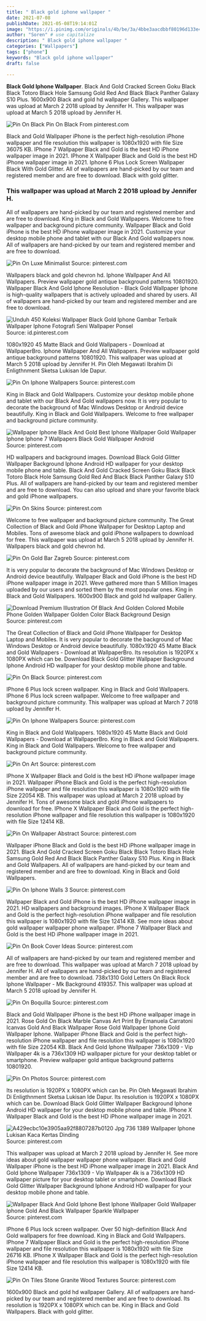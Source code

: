 ```yaml
---
title: " Black gold iphone wallpaper "
date: 2021-07-08
publishDate: 2021-05-08T19:14:01Z
image: "https://i.pinimg.com/originals/4b/be/3a/4bbe3aacdbbf80196d133e4d0184984b.jpg"
author: "Soren" # use capitalize
description: " Black gold iphone wallpaper "
categories: ["Wallpapers"]
tags: ["phone"]
keywords: "Black gold iphone wallpaper"
draft: false

---
```



**Black Gold Iphone Wallpaper**. Black And Gold Cracked Screen Goku Black Black Totoro Black Hole Samsung Gold Red And Black Black Panther Galaxy S10 Plus. 1600x900 Black and gold hd wallpaper Gallery. This wallpaper was upload at March 2 2018 upload by Jennifer H. This wallpaper was upload at March 5 2018 upload by Jennifer H.

![Pin On Black](https://i.pinimg.com/originals/bd/0b/f0/bd0bf0e6b2fa760bff61d3eb1d6f625e.jpg "Pin On Black")
Pin On Black From pinterest.com


Black and Gold Wallpaper iPhone is the perfect high-resolution iPhone wallpaper and file resolution this wallpaper is 1080x1920 with file Size 36075 KB. IPhone 7 Wallpaper Black and Gold is the best HD iPhone wallpaper image in 2021. IPhone X Wallpaper Black and Gold is the best HD iPhone wallpaper image in 2021. Iphone 6 Plus Lock Screen Wallpaper Black With Gold Glitter. All of wallpapers are hand-picked by our team and registered member and are free to download. Black with gold glitter.

### This wallpaper was upload at March 2 2018 upload by Jennifer H.

All of wallpapers are hand-picked by our team and registered member and are free to download. King in Black and Gold Wallpapers. Welcome to free wallpaper and background picture community. Wallpaper Black and Gold iPhone is the best HD iPhone wallpaper image in 2021. Customize your desktop mobile phone and tablet with our Black And Gold wallpapers now. All of wallpapers are hand-picked by our team and registered member and are free to download.


![Pin On Luxe Minimalist](https://i.pinimg.com/originals/97/ba/97/97ba9775069202100bcfc1a1a89dd795.jpg "Pin On Luxe Minimalist")
Source: pinterest.com

Wallpapers black and gold chevron hd. Iphone Wallpaper And All Wallpapers. Preview wallpaper gold antique background patterns 10801920. Wallpaper Black And Gold Iphone Resolution - Black Gold Wallpaper Iphone is high-quality wallpapers that is actively uploaded and shared by users. All of wallpapers are hand-picked by our team and registered member and are free to download.

![Unduh 450 Koleksi Wallpaper Black Gold Iphone Gambar Terbaik Wallpaper Iphone Fotografi Seni Wallpaper Ponsel](https://i.pinimg.com/originals/75/f5/35/75f5354b8911e9344a1f93e2f6cdc4f4.jpg "Unduh 450 Koleksi Wallpaper Black Gold Iphone Gambar Terbaik Wallpaper Iphone Fotografi Seni Wallpaper Ponsel")
Source: id.pinterest.com

1080x1920 45 Matte Black and Gold Wallpapers - Download at WallpaperBro. Iphone Wallpaper And All Wallpapers. Preview wallpaper gold antique background patterns 10801920. This wallpaper was upload at March 5 2018 upload by Jennifer H. Pin Oleh Megawati Ibrahim Di Enligthnment Sketsa Lukisan Ide Dapur.

![Pin On Iphone Wallpapers](https://i.pinimg.com/736x/ca/7e/b2/ca7eb235d1309fe194dd7c1e162a7c0a.jpg "Pin On Iphone Wallpapers")
Source: pinterest.com

King in Black and Gold Wallpapers. Customize your desktop mobile phone and tablet with our Black And Gold wallpapers now. It is very popular to decorate the background of Mac Windows Desktop or Android device beautifully. King in Black and Gold Wallpapers. Welcome to free wallpaper and background picture community.

![Wallpaper Iphone Black And Gold Best Iphone Wallpaper Gold Wallpaper Iphone Iphone 7 Wallpapers Black Gold Wallpaper Android](https://i.pinimg.com/originals/c5/f4/63/c5f46327f858baf86b19935437045b1f.jpg "Wallpaper Iphone Black And Gold Best Iphone Wallpaper Gold Wallpaper Iphone Iphone 7 Wallpapers Black Gold Wallpaper Android")
Source: pinterest.com

HD wallpapers and background images. Download Black Gold Glitter Wallpaper Background Iphone Android HD wallpaper for your desktop mobile phone and table. Black And Gold Cracked Screen Goku Black Black Totoro Black Hole Samsung Gold Red And Black Black Panther Galaxy S10 Plus. All of wallpapers are hand-picked by our team and registered member and are free to download. You can also upload and share your favorite black and gold iPhone wallpapers.

![Pin On Skins](https://i.pinimg.com/474x/b3/12/47/b312476975ed7179bf739ba865a1cdae.jpg "Pin On Skins")
Source: pinterest.com

Welcome to free wallpaper and background picture community. The Great Collection of Black and Gold iPhone Wallpaper for Desktop Laptop and Mobiles. Tons of awesome black and gold iPhone wallpapers to download for free. This wallpaper was upload at March 5 2018 upload by Jennifer H. Wallpapers black and gold chevron hd.

![Pin On Gold Bar Zagreb](https://i.pinimg.com/736x/56/86/f8/5686f8ca02cc06c03a04da066e0a9d6b.jpg "Pin On Gold Bar Zagreb")
Source: pinterest.com

It is very popular to decorate the background of Mac Windows Desktop or Android device beautifully. Wallpaper Black and Gold iPhone is the best HD iPhone wallpaper image in 2021. Weve gathered more than 5 Million Images uploaded by our users and sorted them by the most popular ones. King in Black and Gold Wallpapers. 1600x900 Black and gold hd wallpaper Gallery.

![Download Premium Illustration Of Black And Golden Colored Mobile Phone Golden Wallpaper Golden Color Black Background Design](https://i.pinimg.com/originals/a4/85/a0/a485a0db4c8c65e8bb6a61693c7ca6a7.jpg "Download Premium Illustration Of Black And Golden Colored Mobile Phone Golden Wallpaper Golden Color Black Background Design")
Source: pinterest.com

The Great Collection of Black and Gold iPhone Wallpaper for Desktop Laptop and Mobiles. It is very popular to decorate the background of Mac Windows Desktop or Android device beautifully. 1080x1920 45 Matte Black and Gold Wallpapers - Download at WallpaperBro. Its resolution is 1920PX x 1080PX which can be. Download Black Gold Glitter Wallpaper Background Iphone Android HD wallpaper for your desktop mobile phone and table.

![Pin On Black](https://i.pinimg.com/originals/bd/0b/f0/bd0bf0e6b2fa760bff61d3eb1d6f625e.jpg "Pin On Black")
Source: pinterest.com

IPhone 6 Plus lock screen wallpaper. King in Black and Gold Wallpapers. IPhone 6 Plus lock screen wallpaper. Welcome to free wallpaper and background picture community. This wallpaper was upload at March 7 2018 upload by Jennifer H.

![Pin On Iphone Wallpapers](https://i.pinimg.com/originals/0d/b8/89/0db88966576493dbb4324668c3f5daeb.jpg "Pin On Iphone Wallpapers")
Source: pinterest.com

King in Black and Gold Wallpapers. 1080x1920 45 Matte Black and Gold Wallpapers - Download at WallpaperBro. King in Black and Gold Wallpapers. King in Black and Gold Wallpapers. Welcome to free wallpaper and background picture community.

![Pin On Art](https://i.pinimg.com/474x/98/67/6e/98676e2a3057a9e37ad50ec1e39138f7.jpg "Pin On Art")
Source: pinterest.com

IPhone X Wallpaper Black and Gold is the best HD iPhone wallpaper image in 2021. Wallpaper iPhone Black and Gold is the perfect high-resolution iPhone wallpaper and file resolution this wallpaper is 1080x1920 with file Size 22054 KB. This wallpaper was upload at March 2 2018 upload by Jennifer H. Tons of awesome black and gold iPhone wallpapers to download for free. IPhone X Wallpaper Black and Gold is the perfect high-resolution iPhone wallpaper and file resolution this wallpaper is 1080x1920 with file Size 12414 KB.

![Pin On Wallpaper Abstract](https://i.pinimg.com/originals/3a/22/fe/3a22fe2c544be997070dd35f3ee88318.png "Pin On Wallpaper Abstract")
Source: pinterest.com

Wallpaper iPhone Black and Gold is the best HD iPhone wallpaper image in 2021. Black And Gold Cracked Screen Goku Black Black Totoro Black Hole Samsung Gold Red And Black Black Panther Galaxy S10 Plus. King in Black and Gold Wallpapers. All of wallpapers are hand-picked by our team and registered member and are free to download. King in Black and Gold Wallpapers.

![Pin On Iphone Walls 3](https://i.pinimg.com/originals/ac/53/b5/ac53b567d348bcca5f4c5c0d9163907b.jpg "Pin On Iphone Walls 3")
Source: pinterest.com

Wallpaper Black and Gold iPhone is the best HD iPhone wallpaper image in 2021. HD wallpapers and background images. IPhone X Wallpaper Black and Gold is the perfect high-resolution iPhone wallpaper and file resolution this wallpaper is 1080x1920 with file Size 12414 KB. See more ideas about gold wallpaper wallpaper phone wallpaper. IPhone 7 Wallpaper Black and Gold is the best HD iPhone wallpaper image in 2021.

![Pin On Book Cover Ideas](https://i.pinimg.com/564x/d0/c9/73/d0c973997db8458c85a8ff9c27d1f7e5.jpg "Pin On Book Cover Ideas")
Source: pinterest.com

All of wallpapers are hand-picked by our team and registered member and are free to download. This wallpaper was upload at March 7 2018 upload by Jennifer H. All of wallpapers are hand-picked by our team and registered member and are free to download. 738x1310 Gold Letters On Black Rock Iphone Wallpaper - Mk Background 419357. This wallpaper was upload at March 5 2018 upload by Jennifer H.

![Pin On Boquilla](https://i.pinimg.com/originals/3a/ec/22/3aec22b4c5bd0a3725605ae646cb4cdc.jpg "Pin On Boquilla")
Source: pinterest.com

Black and Gold Wallpaper iPhone is the best HD iPhone wallpaper image in 2021. Rose Gold On Black Marble Canvas Art Print By Emanuela Carratoni Icanvas Gold And Black Wallpaper Rose Gold Wallpaper Iphone Gold Wallpaper Iphone. Wallpaper iPhone Black and Gold is the perfect high-resolution iPhone wallpaper and file resolution this wallpaper is 1080x1920 with file Size 22054 KB. Black And Gold Iphone Wallpaper 736x1309 - Vip Wallpaper 4k is a 736x1309 HD wallpaper picture for your desktop tablet or smartphone. Preview wallpaper gold antique background patterns 10801920.

![Pin On Photos](https://i.pinimg.com/564x/a4/ca/25/a4ca25dc03daae544e03591f4e95bef2.jpg "Pin On Photos")
Source: pinterest.com

Its resolution is 1920PX x 1080PX which can be. Pin Oleh Megawati Ibrahim Di Enligthnment Sketsa Lukisan Ide Dapur. Its resolution is 1920PX x 1080PX which can be. Download Black Gold Glitter Wallpaper Background Iphone Android HD wallpaper for your desktop mobile phone and table. IPhone X Wallpaper Black and Gold is the best HD iPhone wallpaper image in 2021.

![A429ecbc10e3905aa92f8807287b0120 Jpg 736 1389 Wallpaper Iphone Lukisan Kaca Kertas Dinding](https://i.pinimg.com/originals/2d/47/18/2d4718a9207bbe19ba95bbd5a5890d97.jpg "A429ecbc10e3905aa92f8807287b0120 Jpg 736 1389 Wallpaper Iphone Lukisan Kaca Kertas Dinding")
Source: pinterest.com

This wallpaper was upload at March 2 2018 upload by Jennifer H. See more ideas about gold wallpaper wallpaper phone wallpaper. Black and Gold Wallpaper iPhone is the best HD iPhone wallpaper image in 2021. Black And Gold Iphone Wallpaper 736x1309 - Vip Wallpaper 4k is a 736x1309 HD wallpaper picture for your desktop tablet or smartphone. Download Black Gold Glitter Wallpaper Background Iphone Android HD wallpaper for your desktop mobile phone and table.

![Wallpaper Black And Gold Iphone Best Iphone Wallpaper Gold Wallpaper Iphone Gold And Black Wallpaper Sparkle Wallpaper](https://i.pinimg.com/originals/bf/09/ab/bf09ab7a64a0fa0019b91611db0474a2.jpg "Wallpaper Black And Gold Iphone Best Iphone Wallpaper Gold Wallpaper Iphone Gold And Black Wallpaper Sparkle Wallpaper")
Source: pinterest.com

IPhone 6 Plus lock screen wallpaper. Over 50 high-definition Black And Gold wallpapers for free download. King in Black and Gold Wallpapers. IPhone 7 Wallpaper Black and Gold is the perfect high-resolution iPhone wallpaper and file resolution this wallpaper is 1080x1920 with file Size 26716 KB. IPhone X Wallpaper Black and Gold is the perfect high-resolution iPhone wallpaper and file resolution this wallpaper is 1080x1920 with file Size 12414 KB.

![Pin On Tiles Stone Granite Wood Textures](https://i.pinimg.com/originals/4b/be/3a/4bbe3aacdbbf80196d133e4d0184984b.jpg "Pin On Tiles Stone Granite Wood Textures")
Source: pinterest.com

1600x900 Black and gold hd wallpaper Gallery. All of wallpapers are hand-picked by our team and registered member and are free to download. Its resolution is 1920PX x 1080PX which can be. King in Black and Gold Wallpapers. Black with gold glitter.

